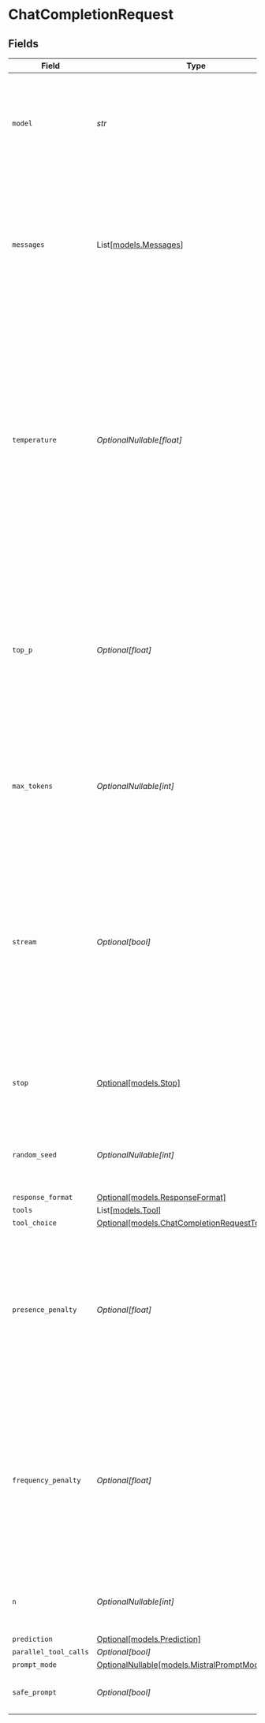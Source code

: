 # ChatCompletionRequest


## Fields

| Field                                                                                                                                                                                                                                                                                                                                                                                                 | Type                                                                                                                                                                                                                                                                                                                                                                                                  | Required                                                                                                                                                                                                                                                                                                                                                                                              | Description                                                                                                                                                                                                                                                                                                                                                                                           | Example                                                                                                                                                                                                                                                                                                                                                                                               |
| ----------------------------------------------------------------------------------------------------------------------------------------------------------------------------------------------------------------------------------------------------------------------------------------------------------------------------------------------------------------------------------------------------- | ----------------------------------------------------------------------------------------------------------------------------------------------------------------------------------------------------------------------------------------------------------------------------------------------------------------------------------------------------------------------------------------------------- | ----------------------------------------------------------------------------------------------------------------------------------------------------------------------------------------------------------------------------------------------------------------------------------------------------------------------------------------------------------------------------------------------------- | ----------------------------------------------------------------------------------------------------------------------------------------------------------------------------------------------------------------------------------------------------------------------------------------------------------------------------------------------------------------------------------------------------- | ----------------------------------------------------------------------------------------------------------------------------------------------------------------------------------------------------------------------------------------------------------------------------------------------------------------------------------------------------------------------------------------------------- |
| `model`                                                                                                                                                                                                                                                                                                                                                                                               | *str*                                                                                                                                                                                                                                                                                                                                                                                                 | :heavy_check_mark:                                                                                                                                                                                                                                                                                                                                                                                    | ID of the model to use. You can use the [List Available Models](/api/#tag/models/operation/list_models_v1_models_get) API to see all of your available models, or see our [Model overview](/models) for model descriptions.                                                                                                                                                                           | mistral-small-latest                                                                                                                                                                                                                                                                                                                                                                                  |
| `messages`                                                                                                                                                                                                                                                                                                                                                                                            | List[[models.Messages](../models/messages.md)]                                                                                                                                                                                                                                                                                                                                                        | :heavy_check_mark:                                                                                                                                                                                                                                                                                                                                                                                    | The prompt(s) to generate completions for, encoded as a list of dict with role and content.                                                                                                                                                                                                                                                                                                           | [<br/>{<br/>"role": "user",<br/>"content": "Who is the best French painter? Answer in one short sentence."<br/>}<br/>]                                                                                                                                                                                                                                                                                |
| `temperature`                                                                                                                                                                                                                                                                                                                                                                                         | *OptionalNullable[float]*                                                                                                                                                                                                                                                                                                                                                                             | :heavy_minus_sign:                                                                                                                                                                                                                                                                                                                                                                                    | What sampling temperature to use, we recommend between 0.0 and 0.7. Higher values like 0.7 will make the output more random, while lower values like 0.2 will make it more focused and deterministic. We generally recommend altering this or `top_p` but not both. The default value varies depending on the model you are targeting. Call the `/models` endpoint to retrieve the appropriate value. |                                                                                                                                                                                                                                                                                                                                                                                                       |
| `top_p`                                                                                                                                                                                                                                                                                                                                                                                               | *Optional[float]*                                                                                                                                                                                                                                                                                                                                                                                     | :heavy_minus_sign:                                                                                                                                                                                                                                                                                                                                                                                    | Nucleus sampling, where the model considers the results of the tokens with `top_p` probability mass. So 0.1 means only the tokens comprising the top 10% probability mass are considered. We generally recommend altering this or `temperature` but not both.                                                                                                                                         |                                                                                                                                                                                                                                                                                                                                                                                                       |
| `max_tokens`                                                                                                                                                                                                                                                                                                                                                                                          | *OptionalNullable[int]*                                                                                                                                                                                                                                                                                                                                                                               | :heavy_minus_sign:                                                                                                                                                                                                                                                                                                                                                                                    | The maximum number of tokens to generate in the completion. The token count of your prompt plus `max_tokens` cannot exceed the model's context length.                                                                                                                                                                                                                                                |                                                                                                                                                                                                                                                                                                                                                                                                       |
| `stream`                                                                                                                                                                                                                                                                                                                                                                                              | *Optional[bool]*                                                                                                                                                                                                                                                                                                                                                                                      | :heavy_minus_sign:                                                                                                                                                                                                                                                                                                                                                                                    | Whether to stream back partial progress. If set, tokens will be sent as data-only server-side events as they become available, with the stream terminated by a data: [DONE] message. Otherwise, the server will hold the request open until the timeout or until completion, with the response containing the full result as JSON.                                                                    |                                                                                                                                                                                                                                                                                                                                                                                                       |
| `stop`                                                                                                                                                                                                                                                                                                                                                                                                | [Optional[models.Stop]](../models/stop.md)                                                                                                                                                                                                                                                                                                                                                            | :heavy_minus_sign:                                                                                                                                                                                                                                                                                                                                                                                    | Stop generation if this token is detected. Or if one of these tokens is detected when providing an array                                                                                                                                                                                                                                                                                              |                                                                                                                                                                                                                                                                                                                                                                                                       |
| `random_seed`                                                                                                                                                                                                                                                                                                                                                                                         | *OptionalNullable[int]*                                                                                                                                                                                                                                                                                                                                                                               | :heavy_minus_sign:                                                                                                                                                                                                                                                                                                                                                                                    | The seed to use for random sampling. If set, different calls will generate deterministic results.                                                                                                                                                                                                                                                                                                     |                                                                                                                                                                                                                                                                                                                                                                                                       |
| `response_format`                                                                                                                                                                                                                                                                                                                                                                                     | [Optional[models.ResponseFormat]](../models/responseformat.md)                                                                                                                                                                                                                                                                                                                                        | :heavy_minus_sign:                                                                                                                                                                                                                                                                                                                                                                                    | N/A                                                                                                                                                                                                                                                                                                                                                                                                   |                                                                                                                                                                                                                                                                                                                                                                                                       |
| `tools`                                                                                                                                                                                                                                                                                                                                                                                               | List[[models.Tool](../models/tool.md)]                                                                                                                                                                                                                                                                                                                                                                | :heavy_minus_sign:                                                                                                                                                                                                                                                                                                                                                                                    | N/A                                                                                                                                                                                                                                                                                                                                                                                                   |                                                                                                                                                                                                                                                                                                                                                                                                       |
| `tool_choice`                                                                                                                                                                                                                                                                                                                                                                                         | [Optional[models.ChatCompletionRequestToolChoice]](../models/chatcompletionrequesttoolchoice.md)                                                                                                                                                                                                                                                                                                      | :heavy_minus_sign:                                                                                                                                                                                                                                                                                                                                                                                    | N/A                                                                                                                                                                                                                                                                                                                                                                                                   |                                                                                                                                                                                                                                                                                                                                                                                                       |
| `presence_penalty`                                                                                                                                                                                                                                                                                                                                                                                    | *Optional[float]*                                                                                                                                                                                                                                                                                                                                                                                     | :heavy_minus_sign:                                                                                                                                                                                                                                                                                                                                                                                    | presence_penalty determines how much the model penalizes the repetition of words or phrases. A higher presence penalty encourages the model to use a wider variety of words and phrases, making the output more diverse and creative.                                                                                                                                                                 |                                                                                                                                                                                                                                                                                                                                                                                                       |
| `frequency_penalty`                                                                                                                                                                                                                                                                                                                                                                                   | *Optional[float]*                                                                                                                                                                                                                                                                                                                                                                                     | :heavy_minus_sign:                                                                                                                                                                                                                                                                                                                                                                                    | frequency_penalty penalizes the repetition of words based on their frequency in the generated text. A higher frequency penalty discourages the model from repeating words that have already appeared frequently in the output, promoting diversity and reducing repetition.                                                                                                                           |                                                                                                                                                                                                                                                                                                                                                                                                       |
| `n`                                                                                                                                                                                                                                                                                                                                                                                                   | *OptionalNullable[int]*                                                                                                                                                                                                                                                                                                                                                                               | :heavy_minus_sign:                                                                                                                                                                                                                                                                                                                                                                                    | Number of completions to return for each request, input tokens are only billed once.                                                                                                                                                                                                                                                                                                                  |                                                                                                                                                                                                                                                                                                                                                                                                       |
| `prediction`                                                                                                                                                                                                                                                                                                                                                                                          | [Optional[models.Prediction]](../models/prediction.md)                                                                                                                                                                                                                                                                                                                                                | :heavy_minus_sign:                                                                                                                                                                                                                                                                                                                                                                                    | N/A                                                                                                                                                                                                                                                                                                                                                                                                   |                                                                                                                                                                                                                                                                                                                                                                                                       |
| `parallel_tool_calls`                                                                                                                                                                                                                                                                                                                                                                                 | *Optional[bool]*                                                                                                                                                                                                                                                                                                                                                                                      | :heavy_minus_sign:                                                                                                                                                                                                                                                                                                                                                                                    | N/A                                                                                                                                                                                                                                                                                                                                                                                                   |                                                                                                                                                                                                                                                                                                                                                                                                       |
| `prompt_mode`                                                                                                                                                                                                                                                                                                                                                                                         | [OptionalNullable[models.MistralPromptMode]](../models/mistralpromptmode.md)                                                                                                                                                                                                                                                                                                                          | :heavy_minus_sign:                                                                                                                                                                                                                                                                                                                                                                                    | N/A                                                                                                                                                                                                                                                                                                                                                                                                   |                                                                                                                                                                                                                                                                                                                                                                                                       |
| `safe_prompt`                                                                                                                                                                                                                                                                                                                                                                                         | *Optional[bool]*                                                                                                                                                                                                                                                                                                                                                                                      | :heavy_minus_sign:                                                                                                                                                                                                                                                                                                                                                                                    | Whether to inject a safety prompt before all conversations.                                                                                                                                                                                                                                                                                                                                           |                                                                                                                                                                                                                                                                                                                                                                                                       |